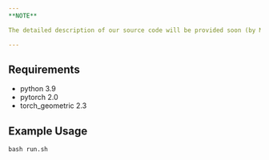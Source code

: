 ```yaml
---
**NOTE**

The detailed description of our source code will be provided soon (by March 23rd). 

---
```


Requirements
------------
* python 3.9
* pytorch 2.0
* torch_geometric 2.3

Example Usage
-----

`bash run.sh`
